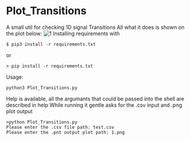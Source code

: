 # Plot_Transitions
A small util for checking 1D signal Transitions
All what it does is shown on the plot below:
![1](https://user-images.githubusercontent.com/54066656/111919327-2117d380-8a92-11eb-8c6e-ba22654dcc3b.png)
Installing requirements with 
```
$ pip3 install -r requirements.txt
```
or 
```
> pip install -r requirements.txt
```
Usage:
```
python3 Plot_Transitions.py
```
Help is available, all the argumants that could be passed into the shell are described in help
While running it gentle asks for the .csv input and .png plot output
```
>python Plot_Transitions.py
Please enter the .csv file path: test.csv
Please enter the .pnt output plot path: 1.png
```
